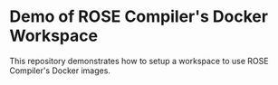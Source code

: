 Demo of ROSE Compiler's Docker Workspace
========================================

This repository demonstrates how to setup a workspace to use ROSE Compiler's Docker images.

